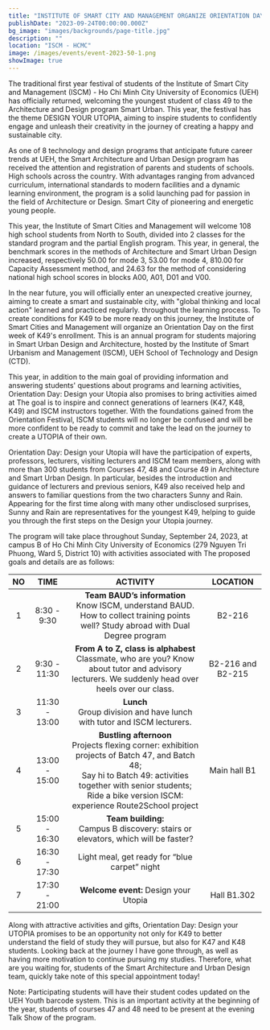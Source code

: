 ```yaml
---
title: "INSTITUTE OF SMART CITY AND MANAGEMENT ORGANIZE ORIENTATION DAY 2023: DESIGN YOUR UTOPIA WELCOME NEW STUDENTS OF THE BACHELOR OF ARCHITECTURAL AND URBAN DESIGN INCLUSIVE SMART CITY PROGRAM"
publishDate: "2023-09-24T00:00:00.000Z"
bg_image: "images/backgrounds/page-title.jpg"
description: "" 
location: "ISCM - HCMC"
image: /images/events/event-2023-50-1.png
showImage: true
---
```


The traditional first year festival of students of the Institute of Smart City and Management (ISCM) - Ho Chi Minh City University of Economics (UEH) has officially returned, welcoming the youngest student of class 49 to the Architecture and Design program Smart Urban. This year, the festival has the theme DESIGN YOUR UTOPIA, aiming to inspire students to confidently engage and unleash their creativity in the journey of creating a happy and sustainable city.

As one of 8 technology and design programs that anticipate future career trends at UEH, the Smart Architecture and Urban Design program has received the attention and registration of parents and students of schools. High schools across the country. With advantages ranging from advanced curriculum, international standards to modern facilities and a dynamic learning environment, the program is a solid launching pad for passion in the field of Architecture or Design. Smart City of pioneering and energetic young people.


This year, the Institute of Smart Cities and Management will welcome 108 high school students from North to South, divided into 2 classes for the standard program and the partial English program. This year, in general, the benchmark scores in the methods of Architecture and Smart Urban Design increased, respectively 50.00 for mode 3, 53.00 for mode 4, 810.00 for Capacity Assessment method, and 24.63 for the method of considering national high school scores in blocks A00, A01, D01 and V00.

In the near future, you will officially enter an unexpected creative journey, aiming to create a smart and sustainable city, with "global thinking and local action" learned and practiced regularly. throughout the learning process. To create conditions for K49 to be more ready on this journey, the Institute of Smart Cities and Management will organize an Orientation Day on the first week of K49's enrollment. This is an annual program for students majoring in Smart Urban Design and Architecture, hosted by the Institute of Smart Urbanism and Management (ISCM), UEH School of Technology and Design (CTD). 


This year, in addition to the main goal of providing information and answering students' questions about programs and learning activities, Orientation Day: Design your Utopia also promises to bring activities aimed at The goal is to inspire and connect generations of learners (K47, K48, K49) and ISCM instructors together. With the foundations gained from the Orientation Festival, ISCM students will no longer be confused and will be more confident to be ready to commit and take the lead on the journey to create a UTOPIA of their own.

Orientation Day: Design your Utopia will have the participation of experts, professors, lecturers, visiting lecturers and ISCM team members, along with more than 300 students from Courses 47, 48 and Course 49 in Architecture and Smart Urban Design. In particular, besides the introduction and guidance of lecturers and previous seniors, K49 also received help and answers to familiar questions from the two characters Sunny and Rain. Appearing for the first time along with many other undisclosed surprises, Sunny and Rain are representatives for the youngest K49, helping to guide you through the first steps on the Design your Utopia journey.

The program will take place throughout Sunday, September 24, 2023, at campus B of Ho Chi Minh City University of Economics (279 Nguyen Tri Phuong, Ward 5, District 10) with activities associated with The proposed goals and details are as follows:

|NO |     TIME     |ACTIVITY |LOCATION|
|:-:|:-----------:|:-------:|:------:|
| 1 |8:30 - 9:30  |**Team BAUD’s information** <br/> Know ISCM, understand BAUD. <br/> How to collect training points well? Study abroad with Dual Degree program|B2-216|
| 2 |9:30 - 11:30 |**From A to Z, class is alphabest** <br/> Classmate, who are you? Know about tutor and advisory lecturers. We suddenly head over heels over our class.|B2-216 and B2-215|
| 3 |11:30 - 13:00|**Lunch** <br/> Group division and have lunch with tutor and ISCM lecturers.||
| 4 |13:00 - 15:00|**Bustling afternoon** <br/> Projects flexing corner: exhibition projects of Batch 47, and Batch 48; <br/> Say hi to Batch 49: activities together with senior students; <br/> Ride a bike version ISCM: experience Route2School project|Main hall B1|
| 5 |15:00 - 16:30|**Team building:** <br/> Campus B discovery: stairs or elevators, which will be faster?||
| 6 |16:30 - 17:30|Light meal, get ready for “blue carpet” night||
| 7 |17:30 - 21:00|**Welcome event:** Design your Utopia|Hall B1.302|

Along with attractive activities and gifts, Orientation Day: Design your UTOPIA promises to be an opportunity not only for K49 to better understand the field of study they will pursue, but also for K47 and K48 students. Looking back at the journey I have gone through, as well as having more motivation to continue pursuing my studies. Therefore, what are you waiting for, students of the Smart Architecture and Urban Design team, quickly take note of this special appointment today!

Note: Participating students will have their student codes updated on the UEH Youth barcode system. This is an important activity at the beginning of the year, students of courses 47 and 48 need to be present at the evening Talk Show of the program.